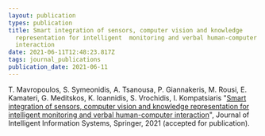 ```yaml
---
layout: publication
types: publication
title: Smart integration of sensors, computer vision and knowledge
  representation for intelligent  monitoring and verbal human-computer
  interaction
date: 2021-06-11T12:48:23.817Z
tags: journal_publications
publication_date: 2021-06-11
---
```

T. Mavropoulos, S. Symeonidis, A. Tsanousa, P. Giannakeris, M. Rousi, E. Kamateri, G. Meditskos, K. Ioannidis, S. Vrochidis, I. Kompatsiaris "[Smart integration of sensors, computer vision and knowledge representation for intelligent monitoring and verbal human-computer interaction](https://link.springer.com/epdf/10.1007/s10844-021-00648-7?sharing_token=7ZyO5dps5BO3Yrp4wfajf_e4RwlQNchNByi7wbcMAY4Xjtxoi0vZZ2FrLoS3aZ7r6VVxZJBcZacCKkkzebF2bJ6L6wxT0mvJj_b54ZDi8Qe9GVquXccOVRMIiqkC6qh3Ul1PwkpW1EAf4dQ7CL4CuNMdWMHHUj7HYwNTbrkm5no%3D)", Journal of Intelligent Information Systems, Springer, 2021 (accepted for publication).